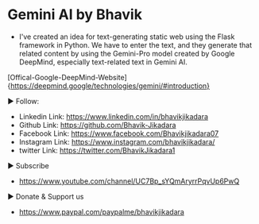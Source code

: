 # Gemini AI by Bhavik

* I've created an idea for text-generating static web using the Flask framework in Python. We have to enter the text, and they generate that related content by using the Gemini-Pro model created by Google DeepMind, especially text-related text in Gemini AI.

[Offical-Google-DeepMind-Website]{https://deepmind.google/technologies/gemini/#introduction}

► Follow:
* Linkedin Link: https://www.linkedin.com/in/bhavikjikadara
* Github Link: https://github.com/Bhavik-Jikadara
* Facebook Link: https://www.facebook.com/Bhavikjikadara07
* Instagram Link: https://www.instagram.com/bhavikjikadara/
* twitter Link: https://twitter.com/BhavikJikadara1

►  Subscribe
* https://www.youtube.com/channel/UC7Bp_sYQmAryrrPqvUp6PwQ

►  Donate & Support us
* https://www.paypal.com/paypalme/bhavikjikadara

